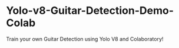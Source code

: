 # Yolo-v8-Guitar-Detection-Demo-Colab
Train your own Guitar Detection using Yolo V8 and Colaboratory!
